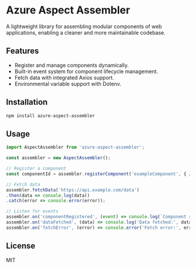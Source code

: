 # Azure Aspect Assembler

A lightweight library for assembling modular components of web applications, enabling a cleaner and more maintainable codebase.

## Features

- Register and manage components dynamically.
- Built-in event system for component lifecycle management.
- Fetch data with integrated Axios support.
- Environmental variable support with Dotenv.

## Installation

```bash
npm install azure-aspect-assembler
```

## Usage

```javascript
import AspectAssembler from 'azure-aspect-assembler';

const assembler = new AspectAssembler();

// Register a component
const componentId = assembler.registerComponent('exampleComponent', { /* component definition */ });

// Fetch data
assembler.fetchData('https://api.example.com/data')
.then(data => console.log(data))
.catch(error => console.error(error));

// Listen for events
assembler.on('componentRegistered', (event) => console.log(`Component registered: \${event.name}`));
assembler.on('dataFetched', (data) => console.log('Data fetched:', data));
assembler.on('fetchError', (error) => console.error('Fetch error:', error));
```

## License

MIT
